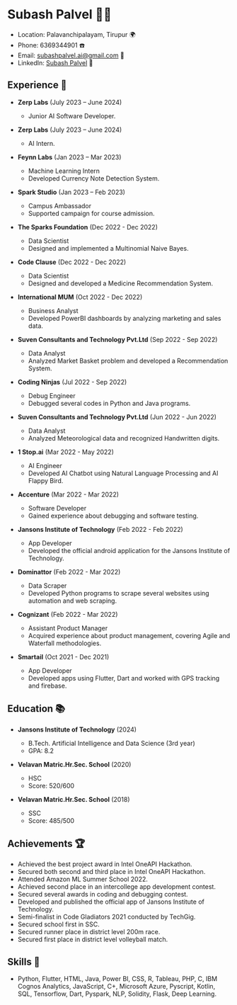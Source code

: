 # Subash Palvel 👨‍💻

- Location: Palavanchipalayam, Tirupur 🌍
- Phone: 6369344901 ☎️
- Email: subashpalvel.ai@gmail.com 📧
- LinkedIn: [Subash Palvel](https://www.linkedin.com/in/subashpalvel) 🔗

## Experience 🚀

- **Zerp Labs** (July 2023 – June 2024)
  - Junior AI Software Developer.

- **Zerp Labs** (July 2023 – June 2024)
  - AI Intern.
    
- **Feynn Labs** (Jan 2023 – Mar 2023)
  - Machine Learning Intern
  - Developed Currency Note Detection System.

- **Spark Studio** (Jan 2023 – Feb 2023)
  - Campus Ambassador
  - Supported campaign for course admission.

- **The Sparks Foundation** (Dec 2022 - Dec 2022)
  - Data Scientist
  - Designed and implemented a Multinomial Naive Bayes.

- **Code Clause** (Dec 2022 - Dec 2022)
  - Data Scientist
  - Designed and developed a Medicine Recommendation System.

- **International MUM** (Oct 2022 - Dec 2022)
  - Business Analyst
  - Developed PowerBI dashboards by analyzing marketing and sales data.

- **Suven Consultants and Technology Pvt.Ltd** (Sep 2022 - Sep 2022)
  - Data Analyst
  - Analyzed Market Basket problem and developed a Recommendation System.

- **Coding Ninjas** (Jul 2022 - Sep 2022)
  - Debug Engineer
  - Debugged several codes in Python and Java programs.

- **Suven Consultants and Technology Pvt.Ltd** (Jun 2022 - Jun 2022)
  - Data Analyst
  - Analyzed Meteorological data and recognized Handwritten digits.

- **1 Stop.ai** (Mar 2022 - May 2022)
  - AI Engineer
  - Developed AI Chatbot using Natural Language Processing and AI Flappy Bird.

- **Accenture** (Mar 2022 - Mar 2022)
  - Software Developer
  - Gained experience about debugging and software testing.

- **Jansons Institute of Technology** (Feb 2022 - Feb 2022)
  - App Developer
  - Developed the official android application for the Jansons Institute of Technology.

- **Dominattor** (Feb 2022 - Mar 2022)
  - Data Scraper
  - Developed Python programs to scrape several websites using automation and web scraping.

- **Cognizant** (Feb 2022 - Mar 2022)
  - Assistant Product Manager
  - Acquired experience about product management, covering Agile and Waterfall methodologies.

- **Smartail** (Oct 2021 - Dec 2021)
  - App Developer
  - Developed apps using Flutter, Dart and worked with GPS tracking and firebase.

## Education 📚

- **Jansons Institute of Technology** (2024)
  - B.Tech. Artificial Intelligence and Data Science (3rd year)
  - GPA: 8.2

- **Velavan Matric.Hr.Sec. School** (2020)
  - HSC
  - Score: 520/600

- **Velavan Matric.Hr.Sec. School** (2018)
  - SSC
  - Score: 485/500

## Achievements 🏆

- Achieved the best project award in Intel OneAPI Hackathon.
- Secured both second and third place in Intel OneAPI Hackathon.
- Attended Amazon ML Summer School 2022.
- Achieved second place in an intercollege app development contest.
- Secured several awards in coding and debugging contest.
- Developed and published the official app of Jansons Institute of Technology.
- Semi-finalist in Code Gladiators 2021 conducted by TechGig.
- Secured school first in SSC.
- Secured runner place in district level 200m race.
- Secured first place in district level volleyball match.

## Skills 🔧

- Python, Flutter, HTML, Java, Power BI, CSS, R, Tableau, PHP, C, IBM Cognos Analytics, JavaScript, C+, Microsoft Azure, Pyscript, Kotlin, SQL, Tensorflow, Dart, Pyspark, NLP, Solidity, Flask, Deep Learning.
